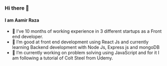 ### Hi there 👋
#### I am Aamir Raza

- 🌱 I’ve 10 months of working experience in 3 different startups as a Front end developer.
- 🌱 I’m good at front end development using React Js and currently learning Backend development with Node Js, Express js and mongoDB
- 🔭 I’m currently working on problem solving using JavaScript and for it I am following a tutorial of Colt Steel from Udemy.

  
 
